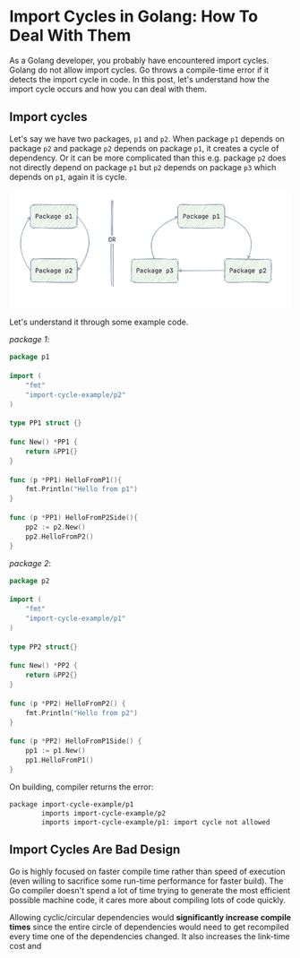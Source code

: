  # Import Cycles in Golang: How To Deal With Them

As a Golang developer, you probably have encountered import cycles. Golang do not allow import cycles. Go throws a compile-time error if it detects the import cycle in code. In this post, let's understand how the import cycle occurs and how you can deal with them.

## Import cycles

Let's say we have two packages, `p1` and `p2`. When package `p1` depends on package `p2` and package `p2` depends on package `p1`, it creates a cycle of dependency. Or it can be more complicated than this e.g. package `p2` does not directly depend on package `p1` but `p2` depends on package `p3` which depends on `p1`, again it is cycle.

![](./image/import_cycle.png)

Let's understand it through some example code.

*package 1*:

```go
package p1

import (
	"fmt"
	"import-cycle-example/p2"
)

type PP1 struct {}

func New() *PP1 {
	return &PP1{}
}

func (p *PP1) HelloFromP1(){
	fmt.Println("Hello from p1")
}

func (p *PP1) HelloFromP2Side(){
	pp2 := p2.New()
	pp2.HelloFromP2()
}
```

*package 2*:

```go
package p2

import (
	"fmt"
	"import-cycle-example/p1"
)

type PP2 struct{}

func New() *PP2 {
	return &PP2{}
}

func (p *PP2) HelloFromP2() {
	fmt.Println("Hello from p2")
}

func (p *PP2) HelloFromP1Side() {
	pp1 := p1.New()
	pp1.HelloFromP1()
}
```

On building, compiler returns the error:

```
package import-cycle-example/p1
        imports import-cycle-example/p2
        imports import-cycle-example/p1: import cycle not allowed
```

## Import Cycles Are Bad Design

Go is highly focused on faster compile time rather than speed of execution (even willing to sacrifice some run-time performance for faster build). The Go compiler doesn't spend a lot of time trying to generate the most efficient possible machine code, it cares more about compiling lots of code quickly.

Allowing cyclic/circular dependencies would **significantly increase compile times** since the entire circle of dependencies would need to get recompiled every           time one of the dependencies changed. It also increases the link-time cost and 
